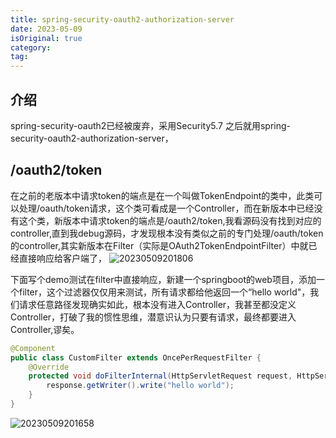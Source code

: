 ```yaml
---
title: spring-security-oauth2-authorization-server
date: 2023-05-09
isOriginal: true
category: 
tag: 
---
```


## 介绍 

spring-security-oauth2已经被废弃，采用Security5.7 之后就用spring-security-oauth2-authorization-server，

## /oauth2/token

在之前的老版本中请求token的端点是在一个叫做TokenEndpoint的类中，此类可以处理/oauth/token请求，这个类可看成是一个Controller，而在新版本中已经没有这个类，新版本中请求token的端点是/oauth2/token,我看源码没有找到对应的controller,直到我debug源码，才发现根本没有类似之前的专门处理/oauth/token的controller,其实新版本在Filter（实际是OAuth2TokenEndpointFilter）中就已经直接响应给客户端了，
![20230509201806](https://afatpig.oss-cn-chengdu.aliyuncs.com/blog/20230509201806.png)

下面写个demo测试在filter中直接响应，新建一个springboot的web项目，添加一个filter，这个过滤器仅仅用来测试，所有请求都给他返回一个“hello world"，我们请求任意路径发现确实如此，根本没有进入Controller，我甚至都没定义Controller，打破了我的惯性思维，潜意识认为只要有请求，最终都要进入Controller,谬矣。

```java
@Component
public class CustomFilter extends OncePerRequestFilter {
    @Override
    protected void doFilterInternal(HttpServletRequest request, HttpServletResponse response, FilterChain filterChain) throws ServletException, IOException {
        response.getWriter().write("hello world");
    }
}
```
![20230509201658](https://afatpig.oss-cn-chengdu.aliyuncs.com/blog/20230509201658.png)